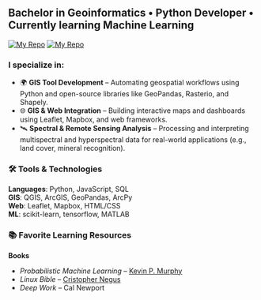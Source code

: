 ## Bachelor in Geoinformatics • Python Developer • Currently learning Machine Learning

[![My Repo](https://img.shields.io/badge/Portfolio-blue?style=for-the-badge)](https://github.com/G3BAB/GIS-Photometry-Portfolio) [![My Repo](https://img.shields.io/badge/Gravity_Correction-green?style=for-the-badge)](https://github.com/G3BAB/graviton)

### I specialize in:
- 🌍 **GIS Tool Development** – Automating geospatial workflows using Python and open-source libraries like GeoPandas, Rasterio, and Shapely.
- 🌐 **GIS & Web Integration** – Building interactive maps and dashboards using Leaflet, Mapbox, and web frameworks.
- 🛰️ **Spectral & Remote Sensing Analysis** – Processing and interpreting multispectral and hyperspectral data for real-world applications (e.g., land cover, mineral recognition).

### 🛠️ Tools & Technologies

**Languages**: Python, JavaScript, SQL  
**GIS**: QGIS, ArcGIS, GeoPandas, ArcPy  
**Web**: Leaflet, Mapbox, HTML/CSS  
**ML**: scikit-learn, tensorflow, MATLAB   

### 📚 Favorite Learning Resources

**Books**
- *Probabilistic Machine Learning* – [Kevin P. Murphy](https://github.com/murphyk)  
- *Linux Bible* – [Cristopher Negus](https://github.com/chrisnegus)
- *Deep Work* – Cal Newport


